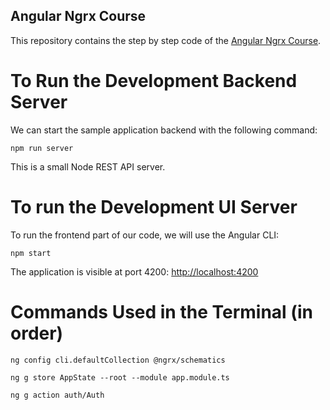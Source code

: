 
## Angular Ngrx Course

This repository contains the step by step code of the [Angular Ngrx Course](https://angular-university.io/course/angular-ngrx-course).

# To Run the Development Backend Server

We can start the sample application backend with the following command:

    npm run server

This is a small Node REST API server.

# To run the Development UI Server

To run the frontend part of our code, we will use the Angular CLI:

    npm start 

The application is visible at port 4200: [http://localhost:4200](http://localhost:4200)


# Commands Used in the Terminal (in order)

    ng config cli.defaultCollection @ngrx/schematics

    ng g store AppState --root --module app.module.ts

    ng g action auth/Auth


